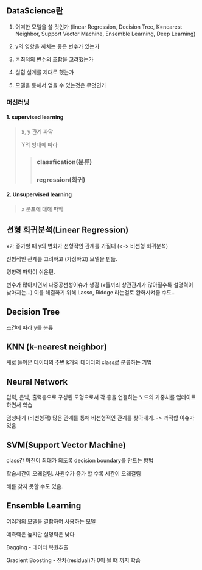 ## DataScience란

1. 어떠한 모델을 쓸 것인가 
(linear Regression, Decision Tree, K=nearest Neighbor, Support Vector Machine, Ensemble Learning, Deep Learning)

2. y의 영향을 끼치는 좋은 변수가 있는가  
3. ㅈ최적의 변수의 조합을 고려했는가 
4. 실험 설계를 제대로 했는가 
5. 모델을 통해서 얻을 수 있는것은 무엇인가  



### 머신러닝 

#### 1. supervised learning

> x, y 관계 파악
>
> Y의 형태에 따라
>
> > ### classfication(분류)
> >
> > ### regression(회귀)

#### 2. Unsupervised learning

> x 분포에 대해 파악



## 선형 회귀분석(Linear Regression)

x가 증가할 때 y의 변화가 선형적인 관계를 가질때  (<-> 비선형 회귀분석)

선형적인 관계를 고려하고 (가정하고) 모델을 만듦. 

영향력 파악이 쉬운편.

변수가 많아지면서 다중공선성이슈가 생김 (x들끼리 상관관계가 많아질수록 설명력이 낮아지는...) 이를 해결하기 위해 Lasso, Riddge  라는걸로 완화시켜줄 수도..



## Decision Tree

조건에 따라 y를 분류



## KNN (k-nearest neighbor)

새로 들어온 데이터의 주변 k개의 데이터의 class로 분류하는 기법

## Neural Network

입력, 은닉, 출력층으로 구성된 모형으로서 각 층을 연결하는 노드의 가중치를 업데이트하면서 학습

엄청나게 (비선형적) 많은 관계를 통해 비선형적인 관계를 찾아내기. -> 과적합 이슈가 있음

## SVM(Support Vector Machine)

class간 마진이 최대가 되도록 decision boundary를 만드는 방법

학습시간이 오래걸림. 차원수가 증가 할 수록 시간이 오래걸림

해를 찾지 못할 수도 있음.



## Ensemble Learning

여러개의 모델을 결합하여 사용하는 모델

예측력은 높지만 설명력은 낮다

Bagging - 데이터 복원추출

Gradient Boosting - 잔차(residual)가 0이 될 떄 까지 학습

